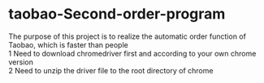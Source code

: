 # taobao-Second-order-program
The purpose of this project is to realize the automatic order function of Taobao, which is faster than people  
1 Need to download chromedriver first and according to your own chrome version  
2 Need to unzip the driver file to the root directory of chrome  


